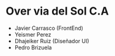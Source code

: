 # Over via del Sol C.A

- Javier Carrasco (FrontEnd)
- Yeismer Perez
- Dhajeiker Ruiz (Diseñador UI)
- Pedro Brizuela
